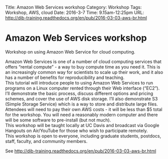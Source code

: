 Title: Amazon Web Services workshop
Category: Workshop
Tags: Workshop, AWS, cloud
Date: 2016-3-7
Time: 9.15am-12:25pm
URL: http://dib-training.readthedocs.org/en/pub/2016-03-03-aws-br.html

# Amazon Web Services workshop

Workshop on using Amazon Web Service for cloud computing.

Amazon Web Services is one of a number of cloud computing services that offers “rental compute” - a way to buy compute
time as you need it.  This is an increasingly common way for scientists to scale up their work, and it also has a number
of benefits for reproducibility and teaching.
<br/>
This tutorial will introduce people to using Amazon Web Services to run programs on a Linux computer rented through
their Web interface (“EC2”). I’ll demonstrate the basic process, discuss different options and pricing schemes, and
cover the use of AWS disk storage. I’ll also demonstrate S3 (Simple Storage Service) which is a way to store and
distribute large files.
<br/>
Attendees will need to pay their own AWS costs - it will be less than $5 total for the workshop. You will need a
reasonably modern computer and there will be some software to pre-install (but not much).
<br/>
This workshop will be taught locally at UC Davis and broadcast via Google Hangouts on Air/YouTube for those who wish to
participate remotely.
<br/>
This workshop is open to everyone, including graduate students,
postdocs, staff, faculty, and community members.
<br/>


See http://dib-training.readthedocs.org/en/pub/2016-03-03-aws-br.html



